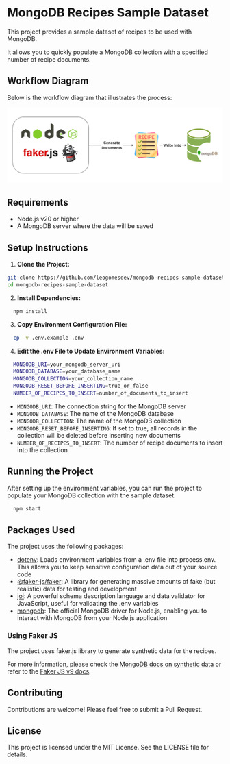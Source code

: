 # MongoDB Recipes Sample Dataset

This project provides a sample dataset of recipes to be used with MongoDB.

It allows you to quickly populate a MongoDB collection with a specified number of recipe documents.

## Workflow Diagram

Below is the workflow diagram that illustrates the process:

![Workflow Diagram](docs/workflow.jpg)

## Requirements

- Node.js v20 or higher
- A MongoDB server where the data will be saved

## Setup Instructions

1. **Clone the Project:**

```bash
git clone https://github.com/leogomesdev/mongodb-recipes-sample-dataset.git
cd mongodb-recipes-sample-dataset
```

2. **Install Dependencies:**

```bash
  npm install
```

3. **Copy Environment Configuration File:**

```bash
  cp -v .env.example .env
```

4. **Edit the .env File to Update Environment Variables:**

```bash
  MONGODB_URI=your_mongodb_server_uri
  MONGODB_DATABASE=your_database_name
  MONGODB_COLLECTION=your_collection_name
  MONGODB_RESET_BEFORE_INSERTING=true_or_false
  NUMBER_OF_RECIPES_TO_INSERT=number_of_documents_to_insert
```

- `MONGODB_URI`: The connection string for the MongoDB server
- `MONGODB_DATABASE`: The name of the MongoDB database
- `MONGODB_COLLECTION`: The name of the MongoDB collection
- `MONGODB_RESET_BEFORE_INSERTING`: If set to true, all records in the collection will be deleted before inserting new documents
- `NUMBER_OF_RECIPES_TO_INSERT`: The number of recipe documents to insert into the collection

## Running the Project

After setting up the environment variables, you can run the project to populate your MongoDB collection with the sample dataset.

```bash
  npm start
```

## Packages Used

The project uses the following packages:

- [dotenv](https://www.npmjs.com/package/dotenv): Loads environment variables from a .env file into process.env. This allows you to keep sensitive configuration data out of your source code
- [@faker-js/faker](https://www.npmjs.com/package/@faker-js/faker): A library for generating massive amounts of fake (but realistic) data for testing and development
- [joi](https://www.npmjs.com/package/joi): A powerful schema description language and data validator for JavaScript, useful for validating the .env variables
- [mongodb](https://www.npmjs.com/package/mongodb): The official MongoDB driver for Node.js, enabling you to interact with MongoDB from your Node.js application

### Using Faker JS

The project uses faker.js library to generate synthetic data for the recipes.

For more information, please check the [MongoDB docs on synthetic data](https://www.mongodb.com/docs/atlas/synthetic-data/) or refer to the [Faker JS v9 docs](https://v9.fakerjs.dev/api/food.html).

## Contributing

Contributions are welcome! Please feel free to submit a Pull Request.

## License

This project is licensed under the MIT License. See the LICENSE file for details.

